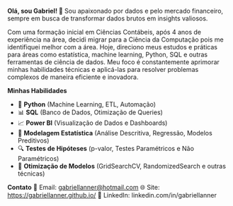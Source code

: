 **Olá, sou Gabriel! 👋**
Sou apaixonado por dados e pelo mercado financeiro, sempre em busca de transformar dados brutos em insights valiosos.

Com uma formação inicial em Ciências Contábeis, após 4 anos de experiência na área,  decidi migrar para a Ciência da Computação pois me identifiquei melhor com a área.
Hoje, direciono meus estudos e práticas para áreas como estatística, machine learning, Python, SQL e outras ferramentas de ciência de dados. 
Meu foco é constantemente aprimorar minhas habilidades técnicas e aplicá-las para resolver problemas complexos de maneira eficiente e inovadora.

**Minhas Habilidades**

- 🐍 **Python** (Machine Learning, ETL, Automação)  
- 📊 **SQL** (Banco de Dados, Otimização de Queries)  
- 📈 **Power BI** (Visualização de Dados e Dashboards)  
- 🧠 **Modelagem Estatística** (Análise Descritiva, Regressão, Modelos Preditivos)  
- 🔍 **Testes de Hipóteses** (p-valor, Testes Paramétricos e Não Paramétricos)  
- 🎯 **Otimização de Modelos** (GridSearchCV, RandomizedSearch e outras técnicas)

**Contato**
📧 Email: gabriellanner@hotmail.com
🌐 Site: https://gabriellanner.github.io/
🔗 LinkedIn: linkedin.com/in/gabriellanner

